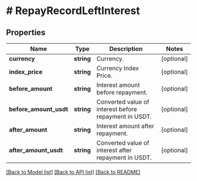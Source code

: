 # # RepayRecordLeftInterest

## Properties

Name | Type | Description | Notes
------------ | ------------- | ------------- | -------------
**currency** | **string** | Currency. | [optional] 
**index_price** | **string** | Currency Index Price. | [optional] 
**before_amount** | **string** | Interest amount before repayment. | [optional] 
**before_amount_usdt** | **string** | Converted value of interest before repayment in USDT. | [optional] 
**after_amount** | **string** | Interest amount after repayment. | [optional] 
**after_amount_usdt** | **string** | Converted value of interest after repayment in USDT. | [optional] 

[[Back to Model list]](../../README.md#documentation-for-models) [[Back to API list]](../../README.md#documentation-for-api-endpoints) [[Back to README]](../../README.md)
